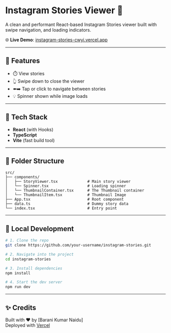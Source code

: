 # Instagram Stories Viewer 🎥

A clean and performant React-based Instagram Stories viewer built with swipe navigation, and loading indicators.

🌐 **Live Demo**: [instagram-stories-cwyi.vercel.app](https://instagram-stories-cwyi.vercel.app/)

---

## 🚀 Features

- ⏱️ View stories
- 👆 Swipe down to close the viewer
- ⬅️➡️ Tap or click to navigate between stories
- 💡 Spinner shown while image loads

---

## 🧰 Tech Stack

- **React** (with Hooks)
- **TypeScript**
- **Vite** (fast build tool)

---

## 📁 Folder Structure

```
src/
├── components/
│   ├── StoryViewer.tsx             # Main story viewer
│   └── Spinner.tsx                 # Loading spinner
│   └── ThumbnailContainer.tsx      # The Thumbnail container
│   └── ThumbnailItem.tsx           # Thumbnail Image
├── App.tsx                         # Root component
├── data.ts                         # Dummy story data
└── index.tsx                       # Entry point
```

---

## 🧪 Local Development

```bash
# 1. Clone the repo
git clone https://github.com/your-username/instagram-stories.git

# 2. Navigate into the project
cd instagram-stories

# 3. Install dependencies
npm install

# 4. Start the dev server
npm run dev
```

---

## ✨ Credits

Built with ❤️ by [Barani Kumar Naidu]  
Deployed with [Vercel](https://instagram-stories-cwyi.vercel.app/)
